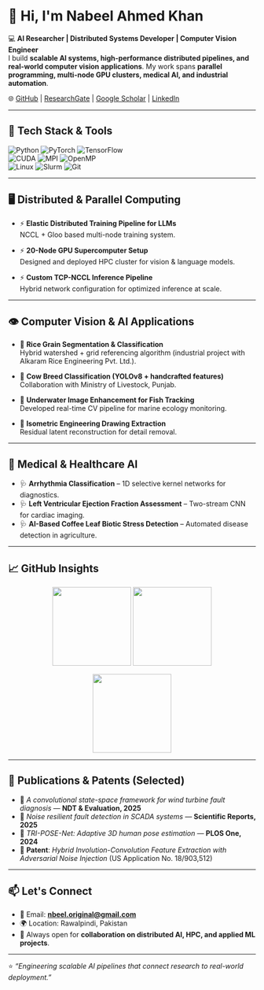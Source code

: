 # 👋 Hi, I'm Nabeel Ahmed Khan  

💻 **AI Researcher | Distributed Systems Developer | Computer Vision Engineer**  
I build **scalable AI systems, high-performance distributed pipelines, and real-world computer vision applications**. My work spans **parallel programming, multi-node GPU clusters, medical AI, and industrial automation**.  

🌐 [GitHub](https://github.com/nbeeeel) | [ResearchGate](https://www.researchgate.net/profile/Nabeel-Khan-47?ev=hdr_xprf) | [Google Scholar](https://scholar.google.com/citations?user=kjpRJY4AAAAJ&hl=en) | [LinkedIn](https://www.linkedin.com/in/nabeel-ahmed-khan-677476367/)  

---

## 🚀 Tech Stack & Tools  

![Python](https://img.shields.io/badge/Python-3776AB?style=for-the-badge&logo=python&logoColor=white) 
![PyTorch](https://img.shields.io/badge/PyTorch-EE4C2C?style=for-the-badge&logo=pytorch&logoColor=white) 
![TensorFlow](https://img.shields.io/badge/TensorFlow-FF6F00?style=for-the-badge&logo=tensorflow&logoColor=white)  
![CUDA](https://img.shields.io/badge/CUDA-76B900?style=for-the-badge&logo=nvidia&logoColor=white) 
![MPI](https://img.shields.io/badge/MPI-0078D7?style=for-the-badge&logo=mpi&logoColor=white) 
![OpenMP](https://img.shields.io/badge/OpenMP-00599C?style=for-the-badge&logo=c&logoColor=white)  
![Linux](https://img.shields.io/badge/Linux-FCC624?style=for-the-badge&logo=linux&logoColor=black) 
![Slurm](https://img.shields.io/badge/Slurm-HPC-blue?style=for-the-badge) 
![Git](https://img.shields.io/badge/Git-F05032?style=for-the-badge&logo=git&logoColor=white)  

---

## 🖥️ Distributed & Parallel Computing  

- ⚡ **Elastic Distributed Training Pipeline for LLMs**  
  NCCL + Gloo based multi-node training system.  

- ⚡ **20-Node GPU Supercomputer Setup**  
  Designed and deployed HPC cluster for vision & language models.  

- ⚡ **Custom TCP-NCCL Inference Pipeline**  
  Hybrid network configuration for optimized inference at scale.  

---

## 👁️ Computer Vision & AI Applications  

- 🎯 **Rice Grain Segmentation & Classification**  
  Hybrid watershed + grid referencing algorithm (industrial project with Alkaram Rice Engineering Pvt. Ltd.).  

- 🎯 **Cow Breed Classification (YOLOv8 + handcrafted features)**  
  Collaboration with Ministry of Livestock, Punjab.  

- 🎯 **Underwater Image Enhancement for Fish Tracking**  
  Developed real-time CV pipeline for marine ecology monitoring.  

- 🎯 **Isometric Engineering Drawing Extraction**  
  Residual latent reconstruction for detail removal.  

---

## 🏥 Medical & Healthcare AI  

- 🩺 **Arrhythmia Classification** – 1D selective kernel networks for diagnostics.  
- 🩺 **Left Ventricular Ejection Fraction Assessment** – Two-stream CNN for cardiac imaging.  
- 🩺 **AI-Based Coffee Leaf Biotic Stress Detection** – Automated disease detection in agriculture.  

---

## 📈 GitHub Insights  

<p align="center">
  <img src="https://github-readme-stats.vercel.app/api?username=nbeeeel&show_icons=true&theme=tokyonight" height="160" />
  <img src="https://github-readme-stats.vercel.app/api/top-langs/?username=nbeeeel&layout=compact&theme=tokyonight" height="160" />
</p>

<p align="center">
  <img src="https://github-readme-streak-stats.herokuapp.com/?user=nbeeeel&theme=tokyonight" height="160" />
</p>

---

## 📄 Publications & Patents (Selected)  

- 📝 *A convolutional state-space framework for wind turbine fault diagnosis* — **NDT & Evaluation, 2025**  
- 📝 *Noise resilient fault detection in SCADA systems* — **Scientific Reports, 2025**  
- 📝 *TRI-POSE-Net: Adaptive 3D human pose estimation* — **PLOS One, 2024**  
- 📌 **Patent**: *Hybrid Involution-Convolution Feature Extraction with Adversarial Noise Injection* (US Application No. 18/903,512)  

---

## 📫 Let's Connect  

- 📧 Email: **nbeel.original@gmail.com**  
- 🌍 Location: Rawalpindi, Pakistan  
- 💼 Always open for **collaboration on distributed AI, HPC, and applied ML projects**.  

---

⭐️ *“Engineering scalable AI pipelines that connect research to real-world deployment.”*  

